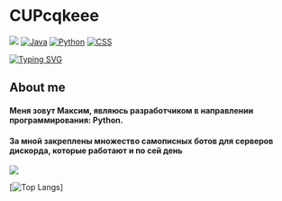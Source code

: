 # CUPcqkeee
![](https://komarev.com/ghpvc/?username=CUPcqkeee)
[![Java](https://img.shields.io/badge/Java-Intermediate-orange)](https://www.java.com)
[![Python](https://img.shields.io/badge/Python-Intermediate-blue)](https://www.python.org)
[![CSS](https://img.shields.io/badge/CSS-Advanced-yellow)](https://www.w3.org/Style/CSS/Overview.en.html)

[![Typing SVG](https://readme-typing-svg.herokuapp.com?color=%2336BCF7&lines=САЙТ_В_РАЗРАБОТКЕ)](https://git.io/typing-svg)
## About me

#### Меня зовут Максим, являюсь разработчиком в направлении программирования: **Python**.

#### За мной закреплены множество самописных ботов для серверов дискорда, которые работают и по сей день

![](https://github-profile-summary-cards.vercel.app/api/cards/profile-details?username=CUPcqkeee&theme=dark)

[![Top Langs](https://github-readme-stats.vercel.app/api/top-langs/?username=CUPcqkeee&layout=compact&theme=dark)]

